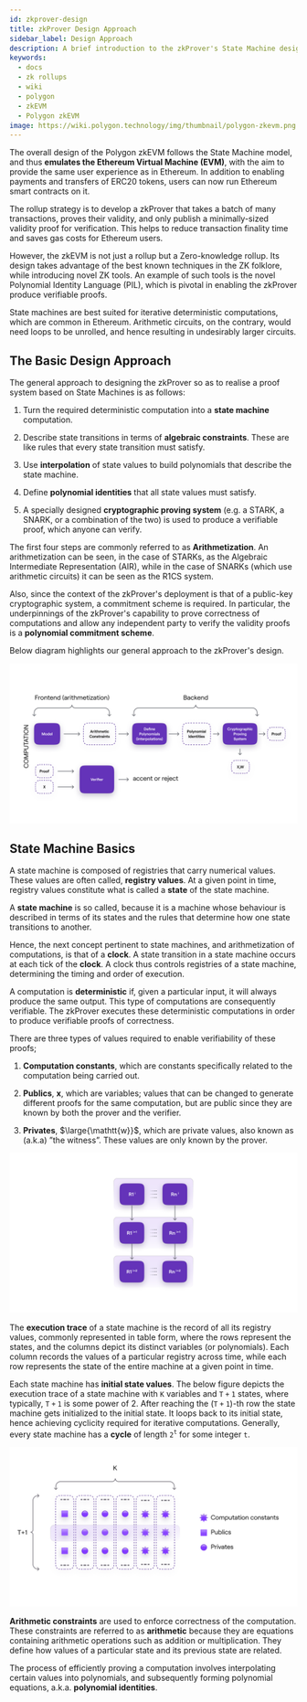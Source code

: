 ```yaml
---
id: zkprover-design
title: zkProver Design Approach
sidebar_label: Design Approach
description: A brief introduction to the zkProver's State Machine design approach
keywords:
  - docs
  - zk rollups
  - wiki
  - polygon
  - zkEVM
  - Polygon zkEVM
image: https://wiki.polygon.technology/img/thumbnail/polygon-zkevm.png
---
```


The overall design of the Polygon zkEVM follows the State Machine model, and thus **emulates the Ethereum Virtual Machine (EVM)**, with the aim to provide the same user experience as in Ethereum. In addition to enabling payments and transfers of ERC20 tokens, users can now run Ethereum smart contracts on it.

The rollup strategy is to develop a zkProver that takes a batch of many transactions, proves their validity, and only publish a minimally-sized validity proof for verification. This helps to reduce transaction finality time and saves gas costs for Ethereum users.

However, the zkEVM is not just a rollup but a Zero-knowledge rollup. Its design takes advantage of the best known techniques in the ZK folklore, while introducing novel ZK tools. An example of such tools is the novel Polynomial Identity Language (PIL), which is pivotal in enabling the zkProver produce verifiable proofs.

State machines are best suited for iterative deterministic computations, which are common in Ethereum. Arithmetic circuits, on the contrary, would need loops to be unrolled, and hence resulting in undesirably larger circuits.

## The Basic Design Approach

The general approach to designing the zkProver so as to realise a proof system based on State Machines is as follows:

1. Turn the required deterministic computation into a **state machine** computation.

2. Describe state transitions in terms of **algebraic constraints**. These are like rules that every state transition must satisfy.

3. Use **interpolation** of state values to build polynomials that describe the state machine.

4. Define **polynomial identities** that all state values must satisfy.

5. A specially designed **cryptographic proving system** (e.g. a STARK, a SNARK, or a combination of the two) is used to produce a verifiable proof, which anyone can verify.

The first four steps are commonly referred to as **Arithmetization**. An arithmetization can be seen, in the case of STARKs, as the Algebraic Intermediate Representation (AIR), while in the case of SNARKs (which use arithmetic circuits) it can be seen as the R1CS system.

Also, since the context of the zkProver's deployment is that of a public-key cryptographic system, a commitment scheme is required. In particular, the underpinnings of the zkProver's capability to prove correctness of computations and allow any independent party to verify the validity proofs is a **polynomial commitment scheme**.

Below diagram highlights our general approach to the zkProver's design.

![General Approach to the zkProver's Design](figures/fib1-prover-design-approach.png)

## State Machine Basics

A state machine is composed of registries that carry numerical values. These values are often called, **registry values**. At a given point in time, registry values constitute what is called a **state** of the state machine.

A **state machine** is so called, because it is a machine whose behaviour is described in terms of its states and the rules that determine how one state transitions to another.

Hence, the next concept pertinent to state machines, and arithmetization of computations, is that of a **clock**. A state transition in a state machine occurs at each tick of the **clock**. A clock thus controls registries of a state machine, determining the timing and order of execution.

A computation is **deterministic** if, given a particular input, it will always produce the same output. This type of computations are consequently verifiable. The zkProver executes these deterministic computations in order to produce verifiable proofs of correctness.

There are three types of values required to enable verifiability of these proofs;

1. **Computation constants**, which are constants specifically related to the computation being carried out.

2. **Publics**, $\mathbf{x}$, which are variables; values that can be changed to generate different proofs for the same computation, but are public since they are known by both the prover and the verifier.

3. **Privates**, $\large{\mathtt{w}}$, which are private values, also known as (a.k.a) ”the witness”. These values are only known by the prover.

![Simplified State Machine in terms of indexed registries](figures/fib2-simplified-sm-eg.png)

The **execution trace** of a state machine is the record of all its registry values, commonly represented in table form, where the rows represent the states, and the columns depict its distinct variables (or polynomials). Each column records the values of a particular registry across time, while each row represents the state of the entire machine at a given point in time.

Each state machine has **initial state values**. The below figure depicts the execution trace of a state machine with $\mathtt{K}$ variables and $\mathtt{T+1}$ states, where typically, $\mathtt{T+1}$ is some power of $2$. After reaching the ($\mathtt{T + 1}$)-th row the state machine gets initialized to the initial state. It loops back to its initial state, hence achieving cyclicity required for iterative computations. Generally, every state machine has a **cycle** of length $\mathtt{2^t}$ for some integer $\mathtt{t}$.

![Computation Trace of a State Machine](figures/fib3-sm-compt-trace.png)

**Arithmetic constraints** are used to enforce correctness of the computation. These constraints are referred to as **arithmetic** because they are equations containing arithmetic operations such as addition or multiplication. They define how values of a particular state and its previous state are related.

The process of efficiently proving a computation involves interpolating certain values into polynomials, and subsequently forming polynomial equations, a.k.a. **polynomial identities**.